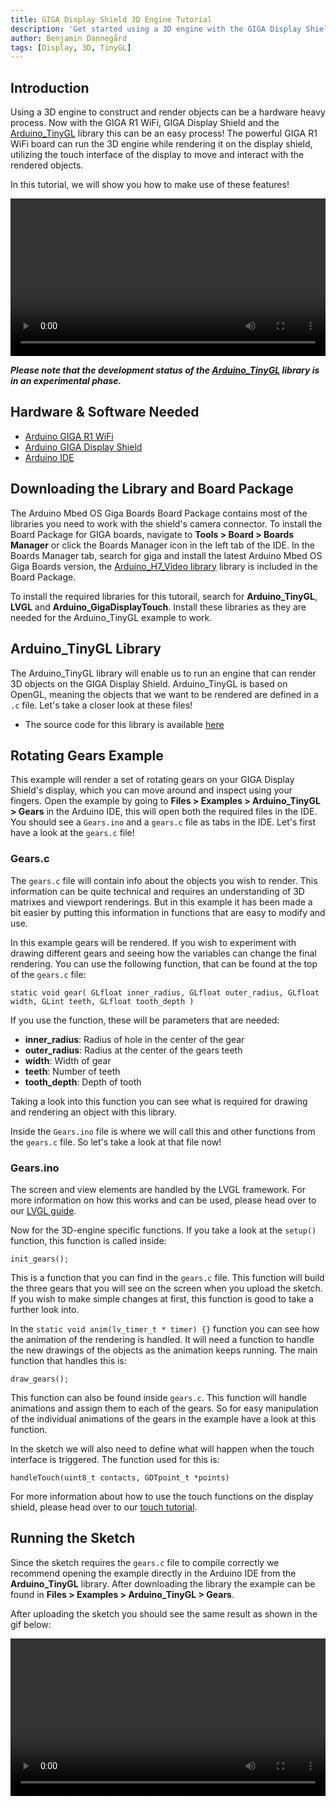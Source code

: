```yaml
---
title: GIGA Display Shield 3D Engine Tutorial 
description: 'Get started using a 3D engine with the GIGA Display Shield'
author: Benjamin Dannegård
tags: [Display, 3D, TinyGL]
---
```


## Introduction

Using a 3D engine to construct and render objects can be a hardware heavy process. Now with the GIGA R1 WiFi, GIGA Display Shield and the [Arduino_TinyGL](https://github.com/arduino-libraries/Arduino_GigaDisplay_TinyGL) library this can be an easy process! The powerful GIGA R1 WiFi board can run the 3D engine while rendering it on the display shield, utilizing the touch interface of the display to move and interact with the rendered objects. 

In this tutorial, we will show you how to make use of these features!

<video width="100%" loop autoplay>
<source src="assets/3d-engine-example.mp4" type="video/mp4" />
</video>

***Please note that the development status of the [Arduino_TinyGL](https://github.com/arduino-libraries/Arduino_GigaDisplay_TinyGL) library is in an experimental phase.***

## Hardware & Software Needed

- [Arduino GIGA R1 WiFi](https://store.arduino.cc/products/giga-r1-wifi)
- [Arduino GIGA Display Shield](https://store.arduino.cc/products/giga-display-shield)
- [Arduino IDE](https://www.arduino.cc/en/software)

## Downloading the Library and Board Package

The Arduino Mbed OS Giga Boards Board Package contains most of the libraries you need to work with the shield's camera connector. To install the Board Package for GIGA boards, navigate to **Tools > Board > Boards Manager** or click the Boards Manager icon in the left tab of the IDE. In the Boards Manager tab, search for giga and install the latest Arduino Mbed OS Giga Boards version, the [Arduino_H7_Video library](https://github.com/arduino/ArduinoCore-mbed/tree/main/libraries/Arduino_H7_Video) library is included in the Board Package. 

To install the required libraries for this tutorail, search for **Arduino_TinyGL**, **LVGL** and **Arduino_GigaDisplayTouch**. Install these libraries as they are needed for the Arduino_TinyGL example to work.

## Arduino_TinyGL Library

The Arduino_TinyGL library will enable us to run an engine that can render 3D objects on the GIGA Display Shield. Arduino_TinyGL is based on OpenGL, meaning the objects that we want to be rendered are defined in a `.c` file. Let's take a closer look at these files!

- The source code for this library is available [here](https://github.com/arduino-libraries/Arduino_GigaDisplay_TinyGL)

## Rotating Gears Example
This example will render a set of rotating gears on your GIGA Display Shield's display, which you can move around and inspect using your fingers.
Open the example by going to **Files > Examples > Arduino_TinyGL > Gears** in the Arduino IDE, this will open both the required files in the IDE. You should see a `Gears.ino` and a `gears.c` file as tabs in the IDE. Let's first have a look at the `gears.c` file!

### Gears.c

The `gears.c` file will contain info about the objects you wish to render. This information can be quite technical and requires an understanding of 3D matrixes and viewport renderings. But in this example it has been made a bit easier by putting this information in functions that are easy to modify and use.

In this example gears will be rendered. If you wish to experiment with drawing different gears and seeing how the variables can change the final rendering. You can use the following function, that can be found at the top of the `gears.c` file:

```arduino
static void gear( GLfloat inner_radius, GLfloat outer_radius, GLfloat width, GLint teeth, GLfloat tooth_depth )
```

If you use the function, these will be parameters that are needed:

- **inner_radius**: Radius of hole in the center of the gear
- **outer_radius**: Radius at the center of the gears teeth
- **width**: Width of gear
- **teeth**: Number of teeth
- **tooth_depth**: Depth of tooth

Taking a look into this function you can see what is required for drawing and rendering an object with this library.

Inside the `Gears.ino` file is where we will call this and other functions from the `gears.c` file. So let's take a look at that file now!

### Gears.ino

The screen and view elements are handled by the LVGL framework. For more information on how this works and can be used, please head over to our [LVGL guide](/tutorials/giga-display-shield/lvgl-guide).

Now for the 3D-engine specific functions. If you take a look at the `setup()` function, this function is called inside:

```arduino
init_gears();
```

This is a function that you can find in the `gears.c` file. This function will build the three gears that you will see on the screen when you upload the sketch. If you wish to make simple changes at first, this function is good to take a further look into.

In the `static void anim(lv_timer_t * timer) {}` function you can see how the animation of the rendering is handled. It will need a function to handle the new drawings of the objects as the animation keeps running. The main function that handles this is:

```arduino
draw_gears();
```

This function can also be found inside `gears.c`. This function will handle animations and assign them to each of the gears. So for easy manipulation of the individual animations of the gears in the example have a look at this function.

In the sketch we will also need to define what will happen when the touch interface is triggered. The function used for this is:

```arduino
handleTouch(uint8_t contacts, GDTpoint_t *points)
```

For more information about how to use the touch functions on the display shield, please head over to our [touch tutorial](/tutorials/giga-display-shield/basic-touch).

## Running the Sketch

Since the sketch requires the `gears.c` file to compile correctly we recommend opening the example directly in the Arduino IDE from the **Arduino_TinyGL** library. After downloading the library the example can be found in **Files > Examples > Arduino_TinyGL > Gears**.

After uploading the sketch you should see the same result as shown in the gif below:

<video width="100%" loop autoplay>
<source src="assets/3d-engine-example.mp4" type="video/mp4" />
</video>